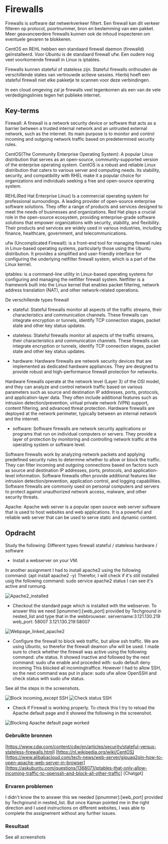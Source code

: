 # Firewalls

Firewalls is software dat netwerkverkeer filtert. Een firewall kan dit verkeer filteren op protocol, poortnummer, bron en bestemming van een pakket. Meer geavanceerdere firewalls kunnen ook de inhoud inspecteren om eventuele gevaren te blokkeren.

CentOS en REHL hebben een standaard firewall daemon (firewalld) geïnstalleerd. Voor Ubuntu is de standaard firewall ufw. Een oudere nog veel voorkomende firewall in Linux is iptables.
 
Firewalls kunnen stateful of stateless zijn. Stateful firewalls onthouden de verschillende states van vertrouwde actieve sessies. Hierbij hoeft een stateful firewall niet elke pakketje te scannen voor deze verbindingen.

In een cloud omgeving zal je firewalls veel tegenkomen als een van de vele verdedigingslinies tegen het publieke internet.


## Key-terms

Firewall: A firewall is a network security device or software that acts as a barrier between a trusted internal network and an untrusted external network, such as the internet. Its main purpose is to monitor and control incoming and outgoing network traffic based on predetermined security rules.

CentOS(The Community Enterprise Operating System): A popular Linux distribution that serves as an open-source, community-supported version of the enterprise operating system. CentOS is a robust and reliable Linux distribution that caters to various server and computing needs. Its stability, security, and compatibility with RHEL make it a popular choice for organizations and individuals seeking a free and open-source operating system.

REHL(Red Hat Enterprise Linux) Is a commercial operating system for professional surroundings. A leading provider of open-source enterprise software solutions. They offer a range of products and services designed to meet the needs of businesses and organizations. Red Hat plays a crucial role in the open-source ecosystem, providing enterprise-grade software solutions that empower organizations with security, stability, and flexibility. Their products and services are widely used in various industries, including finance, healthcare, government, and telecommunications.

ufw (Uncomplicated Firewall): is a front-end tool for managing firewall rules in Linux-based operating systems, particularly those using the Ubuntu distribution. It provides a simplified and user-friendly interface for configuring the underlying netfilter firewall system, which is a part of the Linux kernel.

iptables: is a command-line utility in Linux-based operating systems for configuring and managing the netfilter firewall system. Netfilter is a framework built into the Linux kernel that enables packet filtering, network address translation (NAT), and other network-related operations.

De verschillende types firewall
- stateful: Stateful firewalls monitor all aspects of the traffic streams, their characteristics and communication channels. These firewalls can integrate encryption or tunnels, identify TCP connection stages, packet state and other key status updates.
- stateless: Stateful firewalls monitor all aspects of the traffic streams, their characteristics and communication channels. These firewalls can integrate encryption or tunnels, identify TCP connection stages, packet state and other key status updates.

- hardware: Hardware firewalls are network security devices that are implemented as dedicated hardware appliances. They are designed to provide robust and high-performance firewall protection for networks.

Hardware firewalls operate at the network level (Layer 3) of the OSI model, and they can analyze and control network traffic based on various parameters such as source and destination IP addresses, ports, protocols, and application-layer data. They often include additional features such as intrusion detection/prevention, virtual private network (VPN) support, content filtering, and advanced threat protection. Hardware firewalls are deployed at the network perimeter, typically between an internal network and the internet.

- software: 
Software firewalls are network security applications or programs that run on individual computers or servers. They provide a layer of protection by monitoring and controlling network traffic at the operating system or software level.

Software firewalls work by analyzing network packets and applying predefined security rules to determine whether to allow or block the traffic. They can filter incoming and outgoing connections based on factors such as source and destination IP addresses, ports, protocols, and application-level information. Software firewalls often provide additional features like intrusion detection/prevention, application control, and logging capabilities. Software firewalls are commonly used on personal computers and servers to protect against unauthorized network access, malware, and other security threats.

Apache: Apache web server is a popular open source web server software that is used to host websites and web applications. It is a powerful and reliable web server that can be used to serve static and dynamic content.


## Opdracht

Study the following:
Different types firewall
stateful / stateless
hardware / software

- Install a webserver on your VM.

In another assignment I had to install apache2 using the following command: (apt install apache2 -y)
Therefor, I will check if it's still installed usig the following command: sudo service apache2 status
I can see it's active and runnung.

![Apache2_installed](/00_includes/Sec_2/Apache2%20installed.jpg)

- Checkout the standard page which is installed with the webserver. To answer this we need [ipnummer]:[web_port] provided by Techground in nested_list and type that in the webbrouwser.
servername:3.121.130.219
web_port: 58007
3.121.130.219:58007  

![Webpage_linked_apache2](/00_includes/Sec_2/Webpage_linked_apache2.jpg)

- Configure the firewall to block web traffic, but allow ssh traffic.
We are using Ubunto, so therefor the firewall deamon ufw will be used. I made sure to check whether the firewall was active using the following command: ufw status. It showed inactive
and followed by the next command: sudo ufw enable
and proceded with:  sudo default deny incoming
This blocked all incomingtraffice. However I had to allow SSH, so the next command was put in place:
sudo ufw allow OpenSSH and check status with 
sudo ufw status.

See all the steps in the screenshots.

![Block incoming_except SSH](/00_includes/Sec_2/Block%20incomming_except%20SSH.jpg)
![Check status SSH](/00_includes/Sec_2/Check%20status%20SSH.jpg)

- Check if Firewall is working properly.
To check this I try to reload the Apache default page and it showed the following in the screenshot.

![Blocking Apache default page worked](/00_includes/Sec_2/Blocking%20Apache%20default%20page%20worked.jpg)

### Gebruikte bronnen

[https://www.cdw.com/content/cdw/en/articles/security/stateful-versus-stateless-firewalls.html]
[https://nl.wikipedia.org/wiki/CentOS]
[https://www.alibabacloud.com/tech-news/web-server/gipuaq2qin-how-to-open-apache-web-server-in-browser]
[https://askubuntu.com/questions/1368071/iptables-that-only-allow-incoming-traffic-to-openssh-and-block-all-other-traffic]
[Chatgpt]

### Ervaren problemen

I didn't know the to answer this we needed [ipnummer]:[web_port] provided by Techground in nested_list. But once Kaman pointed me in the right direction and I used instructions on different websites, I was able to complete the assignement without any further issues.


### Resultaat

See all screenshots